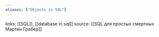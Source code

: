 ```yaml
---
aliases: ["Objects is SQL"]
---
```


links: [[SQL]], [[database in sql]]
source: [[SQL для простых смертных Мартин Грабер]]